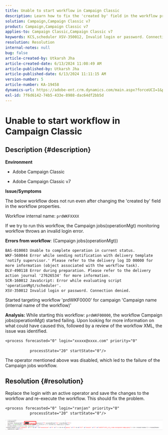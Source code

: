 ```yaml
---
title: Unable to start workflow in Campaign Classic
description: Learn how to fix the 'created by' field in the workflow properties in Adobe Campaign Classic.
solution: Campaign,Campaign Classic v7
product: Campaign,Campaign Classic v7
applies-to: Campaign Classic,Campaign Classic v7
keywords: KCS,scheduler XSV-350012, Invalid login or password. Connection denied.
resolution: Resolution
internal-notes: null
bug: false
article-created-by: Utkarsh Jha
article-created-date: 6/13/2024 11:08:49 AM
article-published-by: Utkarsh Jha
article-published-date: 6/13/2024 11:11:15 AM
version-number: 5
article-number: KA-19458
dynamics-url: https://adobe-ent.crm.dynamics.com/main.aspx?forceUCI=1&pagetype=entityrecord&etn=knowledgearticle&id=29891f4e-7529-ef11-840a-00224808decd
exl-id: 7f6d6142-74b5-433e-8988-dac64df2bb5d
---
```

# Unable to start workflow in Campaign Classic

## Description {#description}


<b>Environment</b>

- Adobe Campaign Classic

- Adobe Campaign Classic v7

<b>Issue/Symptoms</b>

The below workflow does not run even after changing the 'created by' field in the workflow properties.

Workflow internal name: ``prdWKFXXXX``

If we try to run this workflow, the Campaign jobs(operationMgt) monitoring workflow throws an invalid login error.

<b>Errors from workflow</b>: (Campaign jobs(operationMgt))




```
BAS-010003 Unable to complete operation in current status.
WKF-560044 Error while sending notification with delivery template 'notify supervisor.' Please refer to the delivery log ID 00000 for more information (object associated with the workflow task).
DLV-490118 Error during preparation. Please refer to the delivery action journal '27626534' for more information.
SCR-160012 JavaScript: Error while evaluating script 'operationMgt/scheduler'.
XSV-350012 Invalid login or password. Connection denied.
```




Started targeting workflow 'prdWKF0000' for campaign 'Campaign name (internal name of the workflow)'

<b>Analysis: </b>
 While starting this workflow: `prdWKF00000`, the workflow Campaign jobs(operationMgt) started failing. Upon looking for more information on what could have caused this, followed by a review of the workflow XML, the issue was identified.




```
<process forecasted="0" login="xxxxx@xxxx.com" priority="0"

           processState="20" startState="0"/>
```




The operator mentioned above was disabled, which led to the failure of the Campaign jobs workflow.


## Resolution {#resolution}


Replace the login with an active operator and save the changes to the workflow and re-execute the workflow. This should fix the problem.




```
<process forecasted="0" login="ranjan" priority="0"
           processState="20" startState="0"/>
```






![](assets/852729f9-68d0-ec11-a7b5-0022480a8e40.png)

